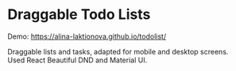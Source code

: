 # Draggable Todo Lists

Demo: https://alina-laktionova.github.io/todolist/

Draggable lists and tasks, adapted for mobile and desktop screens.  
Used React Beautiful DND and Material UI.
